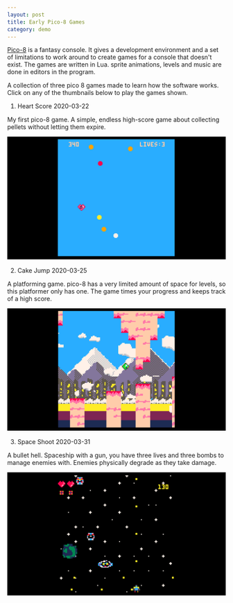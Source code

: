 ```yaml
---
layout: post
title: Early Pico-8 Games
category: demo
---
```


[Pico-8](https://www.lexaloffle.com/pico-8.php) is a fantasy console. It gives a development environment and a set of limitations to work around to create games for a console that doesn't exist. The games are written in Lua. sprite animations, levels and music are done in editors in the program.

A collection of three pico 8 games made to learn how the software works. Click on any of the thumbnails below to play the games shown.

<!-- more -->

1. Heart Score 2020-03-22

My first pico-8 game. A simple, endless high-score game about collecting pellets without letting them expire.

<a href="/assets/browser_games/pico-8-heart-score/heartscore.html">
<img src="/assets/img/posts/thumbnails/heart-score.png">
</a>

2. Cake Jump 2020-03-25

A platforming game. pico-8 has a very limited amount of space for levels, so this platformer only has one. The game times your progress and keeps track of a high score.

<a href="/assets/browser_games/pico-8-cake-jump/cake_jump.html">
<img src="/assets/img/posts/thumbnails/cake-jump.png">
</a>

3. Space Shoot 2020-03-31

A bullet hell. Spaceship with a gun, you have three lives and three bombs to manage enemies with. Enemies physically degrade as they take damage.

<a href="/assets/browser_games/pico-8-space-shoot/space_shoot.html">
<img src="/assets/img/posts/thumbnails/space-shoot.png">
</a>
